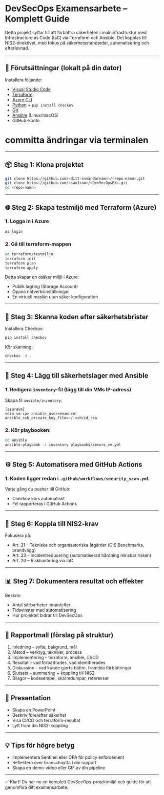 # DevSecOps Examensarbete – Komplett Guide

Detta projekt syftar till att förbättra säkerheten i molninfrastruktur med Infrastructure as Code (IaC) via Terraform och Ansible. Det kopplas till NIS2-direktivet, med fokus på säkerhetsstandarder, automatisering och efterlevnad.

---

## 🔧 Förutsättningar (lokalt på din dator)

Installera följande:
- [Visual Studio Code](https://code.visualstudio.com/)
- [Terraform](https://developer.hashicorp.com/terraform/downloads)
- [Azure CLI](https://learn.microsoft.com/sv-se/cli/azure/install-azure-cli)
- [Python](https://www.python.org/) + `pip install checkov`
- [Git](https://git-scm.com/)
- [Ansible](https://docs.ansible.com/ansible/latest/installation_guide/intro_installation.html) (Linux/macOS)
- GitHub-konto

# committa ändringar via terminalen
---

## 📦 Steg 1: Klona projektet

```bash
git clone https://github.com/<ditt-användarnamn>/<repo-namn>.git
git clone https://github.com/<sam1ram>/<DevSecOpsEX>.git
cd <repo-namn>
```

---

## 🌐 Steg 2: Skapa testmiljö med Terraform (Azure)

### 1. Logga in i Azure
```bash
az login
```

### 2. Gå till terraform-mappen
```bash
cd terraform/testmiljo
terraform init
terraform plan
terraform apply
```

Detta skapar en osäker miljö i Azure:
- Publik lagring (Storage Account)
- Öppna nätverksinställningar
- En virtuell maskin utan säker konfiguration

---

## 🔐 Steg 3: Skanna koden efter säkerhetsbrister

Installera Checkov:
```bash
pip install checkov
```

Kör skanning:
```bash
checkov -d .
```

---

## 🔁 Steg 4: Lägg till säkerhetslager med Ansible

### 1. Redigera `inventory`-fil (lägg till din VMs IP-adress)

Skapa fil `ansible/inventory`:
```
[azurevm]
<din-vm-ip> ansible_user=examuser ansible_ssh_private_key_file=~/.ssh/id_rsa
```

### 2. Kör playbooken:
```bash
cd ansible
ansible-playbook -i inventory playbooks/secure_vm.yml
```

---

## ⚙️ Steg 5: Automatisera med GitHub Actions

### 1. Koden ligger redan i `.github/workflows/security_scan.yml`

Varje gång du pushar till GitHub:
- Checkov körs automatiskt
- Fel rapporteras i GitHub Actions

---

## 📜 Steg 6: Koppla till NIS2-krav

Fokusera på:
- Art. 21 – Tekniska och organisatoriska åtgärder (CIS Benchmarks, brandvägg)
- Art. 23 – Incidentreducering (automatiserad hårdning minskar risken)
- Art. 20 – Riskhantering via IaC

---

## 📊 Steg 7: Dokumentera resultat och effekter

Beskriv:
- Antal sårbarheter innan/efter
- Tidsvinster med automatisering
- Hur projektet bidrar till DevSecOps

---

## 📝 Rapportmall (förslag på struktur)

1. Inledning – syfte, bakgrund, mål
2. Metod – verktyg, tekniker, process
3. Implementering – terraform, ansible, CI/CD
4. Resultat – vad förbättrades, vad identifierades
5. Diskussion – vad kunde gjorts bättre, framtida förbättringar
6. Slutsats – summering + koppling till NIS2
7. Bilagor – kodexempel, skärmdumpar, referenser

---

## 🎤 Presentation

- Skapa en PowerPoint
- Beskriv före/efter säkerhet
- Visa CI/CD och terraform-resultat
- Lyft fram din NIS2-koppling

---

## 💡 Tips för högre betyg

- Implementera Sentinel eller OPA för policy enforcement
- Reflektera över branschnytta i din rapport
- Skapa en demo-video eller GIF av din pipeline

---

✅ Klart!
Du har nu en komplett DevSecOps-projektmiljö och guide för att genomföra ditt examensarbete.
